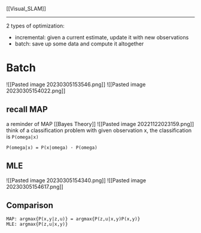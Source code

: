 [[Visual_SLAM]]
****
2 types of optimization:
- incremental: given a current estimate, update it with new observations
- batch: save up some data and compute it altogether

# Batch
![[Pasted image 20230305153546.png]]
![[Pasted image 20230305154022.png]]
## recall MAP
a reminder of MAP [[Bayes Theory]]
![[Pasted image 20221122023159.png]]
think of a classification problem with given observation x, the classification is `P(omega|x)`
```
P(omega|x) = P(x|omega) · P(omega)
```
## MLE
![[Pasted image 20230305154340.png]]
![[Pasted image 20230305154617.png]]
## Comparison
```
MAP: argmax{P(x,y|z,u)} = argmax{P(z,u|x,y)P(x,y)}
MLE: argmax{P(z,u|x,y)}
```
